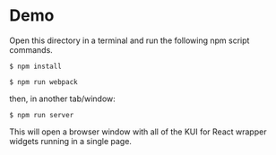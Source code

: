# Demo

Open this directory in a terminal and run the following npm script commands.

```
$ npm install
```

```
$ npm run webpack
```

then, in another tab/window:

```
$ npm run server
```

This will open a browser window with all of the KUI for React wrapper widgets running in a single page.
